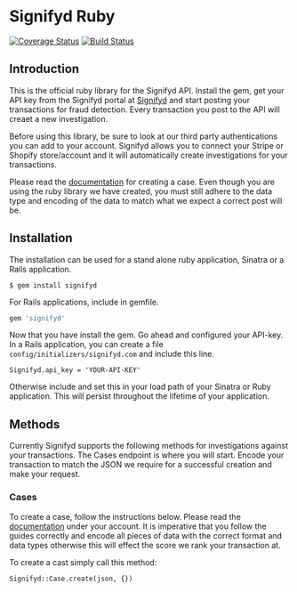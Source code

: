 # Signifyd Ruby 

[![Coverage Status](https://coveralls.io/repos/signifyd/signifyd-ruby/badge.png?branch=master)](https://coveralls.io/r/signifyd/signifyd-ruby)
[![Build Status](https://travis-ci.org/signifyd/signifyd-ruby.png?branch=master)](https://travis-ci.org/signifyd/signifyd-ruby)

## Introduction
This is the official ruby library for the Signifyd API. Install the gem, get your API key from the Signifyd portal at [Signifyd](https://signifyd.com) and start posting your transactions for fraud detection. Every transaction you post to the API will creaet a new investigation. 

Before using this library, be sure to look at our third party authentications you can add to your account. Signifyd allows you to connect your Stripe or Shopify store/account and it will automatically create investigations for your transactions. 

Please read the [documentation](https://www.signifyd.com/docs/api) for creating a case. Even though you are using the ruby library we have created, you must still adhere to the data type and encoding of the data to match what we expect a correct post will be.

## Installation 
The installation can be used for a stand alone ruby application, Sinatra or a Rails application.

	$ gem install signifyd
	
For Rails applications, include in gemfile.

```ruby
gem 'signifyd'
```

Now that you have install the gem. Go ahead and configured your API-key. In a Rails application, you can create a file `config/initializers/signifyd.com` and include this line. 

	Signifyd.api_key = 'YOUR-API-KEY'
	
Otherwise include and set this in your load path of your Sinatra or Ruby application. This will persist throughout the lifetime of your application. 

## Methods
Currently Signifyd supports the following methods for investigations against your transactions. The Cases endpoint is where you will start. Encode your transaction to match the JSON we require for a successful creation and make your request.

### Cases
To create a case, follow the instructions below. Please read the [documentation](https://www.signifyd.com/docs/api) under your account. It is imperative that you follow the guides correctly and encode all pieces of data with the correct format and data types otherwise this will effect the score we rank your transaction at. 

To create a cast simply call this method:

	Signifyd::Case.create(json, {})
